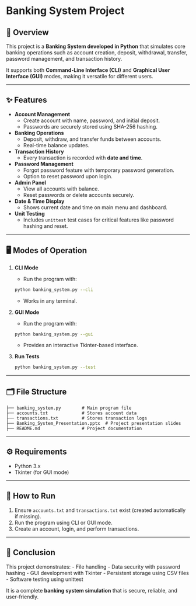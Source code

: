 # Banking System Project

## 📌 Overview

This project is a **Banking System developed in Python** that simulates
core banking operations such as account creation, deposit, withdrawal,
transfer, password management, and transaction history.

It supports both **Command-Line Interface (CLI)** and **Graphical User
Interface (GUI)** modes, making it versatile for different users.

------------------------------------------------------------------------

## ✨ Features

-   **Account Management**
    -   Create account with name, password, and initial deposit.
    -   Passwords are securely stored using SHA-256 hashing.
-   **Banking Operations**
    -   Deposit, withdraw, and transfer funds between accounts.
    -   Real-time balance updates.
-   **Transaction History**
    -   Every transaction is recorded with **date and time**.
-   **Password Management**
    -   Forgot password feature with temporary password generation.
    -   Option to reset password upon login.
-   **Admin Panel**
    -   View all accounts with balance.
    -   Reset passwords or delete accounts securely.
-   **Date & Time Display**
    -   Shows current date and time on main menu and dashboard.
-   **Unit Testing**
    -   Includes `unittest` test cases for critical features like
        password hashing and reset.

------------------------------------------------------------------------

## 🖥 Modes of Operation

1.  **CLI Mode**

    -   Run the program with:

    ``` bash
    python banking_system.py --cli
    ```

    -   Works in any terminal.

2.  **GUI Mode**

    -   Run the program with:

    ``` bash
    python banking_system.py --gui
    ```

    -   Provides an interactive Tkinter-based interface.

3.  **Run Tests**

    ``` bash
    python banking_system.py --test
    ```

------------------------------------------------------------------------

## 🗂 File Structure

    ├── banking_system.py        # Main program file
    ├── accounts.txt             # Stores account data
    ├── transactions.txt         # Stores transaction logs
    ├── Banking_System_Presentation.pptx  # Project presentation slides
    ├── README.md                # Project documentation

------------------------------------------------------------------------

## ⚙️ Requirements

-   Python 3.x
-   Tkinter (for GUI mode)

------------------------------------------------------------------------

## 🚀 How to Run

1.  Ensure `accounts.txt` and `transactions.txt` exist (created
    automatically if missing).
2.  Run the program using CLI or GUI mode.
3.  Create an account, login, and perform transactions.

------------------------------------------------------------------------

## 🎯 Conclusion

This project demonstrates: - File handling - Data security with password
hashing - GUI development with Tkinter - Persistent storage using CSV
files - Software testing using unittest

It is a complete **banking system simulation** that is secure, reliable,
and user-friendly.
